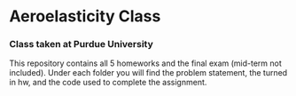 # Aeroelasticity Class
### Class taken at Purdue University

This repository contains all 5 homeworks and the final exam (mid-term not included).  Under each folder you will find the problem statement, the turned in hw, and the code used to complete the assignment.  
